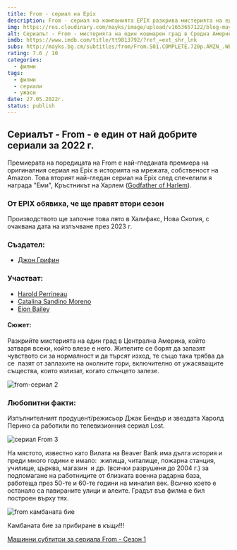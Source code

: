 ```yaml
---
title: From - сериал на Epix
description: From - сериал на компанията EPIX разкрива мистерията на един кошмарен град в Средна Америка, който хваща в капан всички, които влизат.
img: https://res.cloudinary.com/mayks/image/upload/v1653657122/blog-mayks/movies/from/from-main_atkv2j.webp
alt: Сериалът - From - мистерията на един кошмарен град в Средна Америка
imdb: https://www.imdb.com/title/tt9813792/?ref_=ext_shr_lnk
subs: http://mayks.bg.cm/subtitles/from/From.S01.COMPLETE.720p.AMZN_.WEBRip.x264-GalaxyTVTGx.zip
rating: 7.6 / 10
categories:
  - филми
tags:
  - филми
  - сериали
  - ужаси
date: 27.05.2022г.
status: publish
---
```


## Сериалът - From - е един от най добрите сериали за 2022 г.

<div class="video">
  <video-player src="https://www.youtube.com/embed/pDHqAj4eJcM?controls=0" />
</div>

Премиерата на поредицата на From е най-гледаната премиера на оригиналния сериал на Epix в историята на мрежата, собственост на Amazon. Това вторият най-гледан сериал на Epix след спечелили я награда "Еми", Кръстникът на Харлем ([Godfather of Harlem](https://www.imdb.com/title/tt8080122/)).

### От EPIX обявиха, че ще правят втори сезон
Производството ще започне това лято в Халифакс, Нова Скотия, с очаквана дата на излъчване през 2023 г.

### Създател:

-   [Джон Грифин](https://www.imdb.com/name/nm7650310/?ref_=tt_ov_wr)

### Участват:

-   [Harold Perrineau](https://www.imdb.com/name/nm0674782/?ref_=tt_ov_st)
-   [Catalina Sandino Moreno](https://www.imdb.com/name/nm1503432/?ref_=tt_ov_st)
-   [Eion Bailey](https://www.imdb.com/name/nm0047248/?ref_=tt_ov_st)

#### Сюжет:

Разкрийте мистерията на един град в Централна Америка, който затваря всеки, който влезе е него. Жителите се борят да запазят чувството си за нормалност и да търсят изход, те също така трябва да се  пазят от заплахите на околните гори, включително от ужасяващите същества, които излизат, когато слънцето залезе.  

![from-сериал 2](https://res.cloudinary.com/mayks/image/upload/v1653657122/blog-mayks/movies/from/from-2_hepo6f.webp)  

### Любопитни факти:

Изпълнителният продуцент/режисьор Джак Бендър и звездата Харолд Перино са работили по телевизионния сериал Lost.  

![сериал From 3](https://res.cloudinary.com/mayks/image/upload/v1653657122/blog-mayks/movies/from/from-1_gxtd1b.webp)  

На мястото, известно като Вилата на Beaver Bank има дълга история и преди много години е имало:  жилища, читалище, пожарна станция, училище, църква, магазин  и др. (всички разрушени до 2004 г.) за подпомагане на работниците от близката военна радарна база, работеща през 50-те и 60-те години на миналия век. Всичко което е останало са павираните улици и алеите. Градът във филма е бил построен върху тях.  

![from камбаната бие](https://res.cloudinary.com/mayks/image/upload/v1653657122/blog-mayks/movies/from/from-3_iwpfz8.webp)  

Камбаната бие за прибиране в къщи!!!  

[Машинни субтитри за сериала From - Сезон 1](http://mayks.bg.cm/subtitles/from/From.S01.COMPLETE.720p.AMZN_.WEBRip.x264-GalaxyTVTGx.zip)